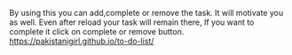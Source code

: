 By using this you can add,complete or remove the task. It will motivate you as well. Even after reload your task will remain there, If you want to complete it click on complete or remove button.
https://pakistanigirl.github.io/to-do-list/

